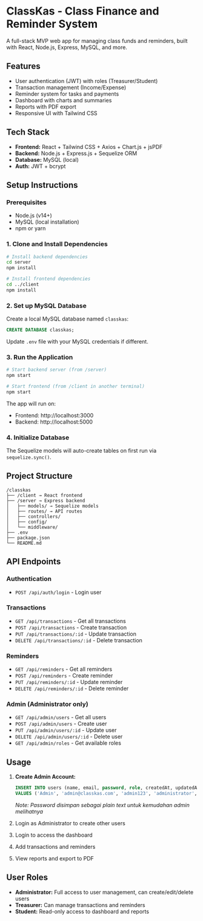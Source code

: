 # ClassKas - Class Finance and Reminder System

A full-stack MVP web app for managing class funds and reminders, built with React, Node.js, Express, MySQL, and more.

## Features

- User authentication (JWT) with roles (Treasurer/Student)
- Transaction management (Income/Expense)
- Reminder system for tasks and payments
- Dashboard with charts and summaries
- Reports with PDF export
- Responsive UI with Tailwind CSS

## Tech Stack

- **Frontend:** React + Tailwind CSS + Axios + Chart.js + jsPDF
- **Backend:** Node.js + Express.js + Sequelize ORM
- **Database:** MySQL (local)
- **Auth:** JWT + bcrypt

## Setup Instructions

### Prerequisites
- Node.js (v14+)
- MySQL (local installation)
- npm or yarn

### 1. Clone and Install Dependencies

```bash
# Install backend dependencies
cd server
npm install

# Install frontend dependencies
cd ../client
npm install
```

### 2. Set up MySQL Database

Create a local MySQL database named `classkas`:

```sql
CREATE DATABASE classkas;
```

Update `.env` file with your MySQL credentials if different.

### 3. Run the Application

```bash
# Start backend server (from /server)
npm start

# Start frontend (from /client in another terminal)
npm start
```

The app will run on:
- Frontend: http://localhost:3000
- Backend: http://localhost:5000

### 4. Initialize Database

The Sequelize models will auto-create tables on first run via `sequelize.sync()`.

## Project Structure

```
/classkas
├── /client → React frontend
├── /server → Express backend
│   ├── models/ → Sequelize models
│   ├── routes/ → API routes
│   ├── controllers/
│   ├── config/
│   └── middleware/
├── .env
├── package.json
└── README.md
```

## API Endpoints

### Authentication
- `POST /api/auth/login` - Login user

### Transactions
- `GET /api/transactions` - Get all transactions
- `POST /api/transactions` - Create transaction
- `PUT /api/transactions/:id` - Update transaction
- `DELETE /api/transactions/:id` - Delete transaction

### Reminders
- `GET /api/reminders` - Get all reminders
- `POST /api/reminders` - Create reminder
- `PUT /api/reminders/:id` - Update reminder
- `DELETE /api/reminders/:id` - Delete reminder

### Admin (Administrator only)
- `GET /api/admin/users` - Get all users
- `POST /api/admin/users` - Create user
- `PUT /api/admin/users/:id` - Update user
- `DELETE /api/admin/users/:id` - Delete user
- `GET /api/admin/roles` - Get available roles

## Usage

1. **Create Admin Account:**
   ```sql
   INSERT INTO users (name, email, password, role, createdAt, updatedAt)
   VALUES ('Admin', 'admin@classkas.com', 'admin123', 'administrator', NOW(), NOW());
   ```
   *Note: Password disimpan sebagai plain text untuk kemudahan admin melihatnya*

2. Login as Administrator to create other users
3. Login to access the dashboard
4. Add transactions and reminders
5. View reports and export to PDF

## User Roles

- **Administrator:** Full access to user management, can create/edit/delete users
- **Treasurer:** Can manage transactions and reminders
- **Student:** Read-only access to dashboard and reports

